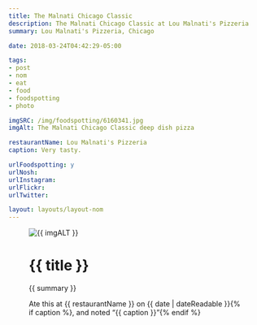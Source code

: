 ```yaml
---
title: The Malnati Chicago Classic
description: The Malnati Chicago Classic at Lou Malnati's Pizzeria
summary: Lou Malnati's Pizzeria, Chicago

date: 2018-03-24T04:42:29-05:00

tags:
- post
- nom
- eat
- food
- foodspotting
- photo

imgSRC: /img/foodspotting/6160341.jpg
imgAlt: The Malnati Chicago Classic deep dish pizza

restaurantName: Lou Malnati's Pizzeria
caption: Very tasty.

urlFoodspotting: y
urlNosh:
urlInstagram:
urlFlickr:
urlTwitter:

layout: layouts/layout-nom
---
```

<figure class="nom">
	<img class="u-photo img-border" src="{{ imgSRC }}" alt="{{ imgALT }}">
	<figcaption>
		<h1 class="title p-name">{{ title }}</h1>
		<p class="summary">{{ summary }}</p>
		<p>Ate this at {{ restaurantName }} on <time class="dt-published" datetime="{{ date | dateIso }}">{{ date | dateReadable }}</time>{% if caption %}, and noted <q class="caption">{{ caption }}</q>{% endif %}
	</figcaption>
</figure>